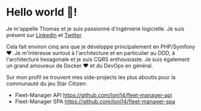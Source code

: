 # Hello world :wave:! 

Je m'appelle Thomas et je suis passionné d'ingénierie logicielle. Je suis présent sur [Linkedin](https://www.linkedin.com/in/thomas-talbot/) et [Twitter](https://twitter.com/thomas_ioni14).


Cela fait environ cinq ans que je développe principalement en PHP/Symfony :heart:. Je m'intéresse surtout à l'architecture et en particulier au DDD, à l'architecture hexagonale et je suis CQRS enthousiaste. Je suis également un grand amoureux de Docker :heart: et du DevOps en général.

Sur mon profil se trouvent mes side-projects les plus aboutis pour la communauté du jeu Star Citizen: 
 * Fleet-Manager API https://github.com/Ioni14/fleet-manager-api
 * Fleet-Manager SPA https://github.com/Ioni14/fleet-manager-spa
